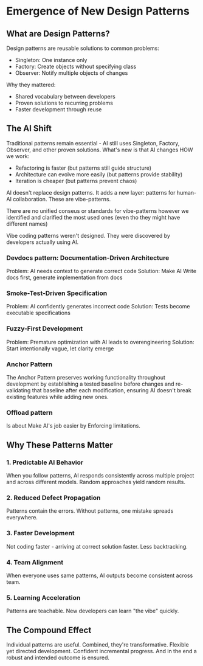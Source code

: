 # Emergence of New Design Patterns

## What are Design Patterns?

 Design patterns are reusable solutions to common problems:
- Singleton: One instance only
- Factory: Create objects without specifying class
- Observer: Notify multiple objects of changes

Why they mattered:
- Shared vocabulary between developers
- Proven solutions to recurring problems 
- Faster development through reuse

## The AI Shift

Traditional patterns remain essential - AI still uses Singleton, Factory, Observer, and other proven solutions. What's new is that AI changes HOW we work:
- Refactoring is faster (but patterns still guide structure)
- Architecture can evolve more easily (but patterns provide stability)
- Iteration is cheaper (but patterns prevent chaos)

AI doesn't replace design patterns. It adds a new layer: patterns for human-AI collaboration. These are vibe-patterns. 

There are no unified conseus or standards for vibe-patterns however we identified and clarified the most used ones
(even tho they might have different names)

Vibe coding patterns weren't designed. They were discovered by developers actually using AI.



### Devdocs pattern: Documentation-Driven Architecture
Problem: AI needs context to generate correct code
Solution: Make AI Write docs first, generate implementation from docs

### Smoke-Test-Driven Specification
Problem: AI confidently generates incorrect code
Solution: Tests become executable specifications

### Fuzzy-First Development  
Problem: Premature optimization with AI leads to overengineering
Solution: Start intentionally vague, let clarity emerge

### Anchor Pattern  
The Anchor Pattern preserves working functionality throughout development by establishing a tested baseline before changes and re-validating that baseline after each modification, ensuring AI doesn't break existing features while adding new ones.


### Offload pattern
Is about Make AI's job easier by Enforcing limitations. 



## Why These Patterns Matter

### 1. Predictable AI Behavior
When you follow patterns, AI responds consistently across multiple project and across different models. Random approaches yield random results.

### 2. Reduced Defect Propagation
Patterns contain the errors. Without patterns, one mistake spreads everywhere.

### 3. Faster Development

Not coding faster - arriving at correct solution faster. Less backtracking.

### 4. Team Alignment
When everyone uses same patterns, AI outputs become consistent across team.

### 5. Learning Acceleration
Patterns are teachable. New developers can learn "the vibe" quickly.

## The Compound Effect

Individual patterns are useful. Combined, they're transformative. Flexible yet directed development. Confident incremental progress. And in the end a robust and intended outcome is ensured. 




